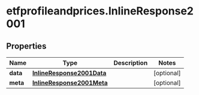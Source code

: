 # etfprofileandprices.InlineResponse2001

## Properties

Name | Type | Description | Notes
------------ | ------------- | ------------- | -------------
**data** | [**InlineResponse2001Data**](InlineResponse2001Data.md) |  | [optional] 
**meta** | [**InlineResponse2001Meta**](InlineResponse2001Meta.md) |  | [optional] 


